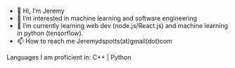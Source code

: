 - 👋 Hi, I’m Jeremy
- 👀 I’m interested in machine learning and software engineering
- 🌱 I’m currently learning web dev (node.js/React.js) and machine learning in python (tensorflow).
- 📫 How to reach me Jeremydspotts(at)gmail(dot)com

Languages I am proficient in:
C++ | Python

